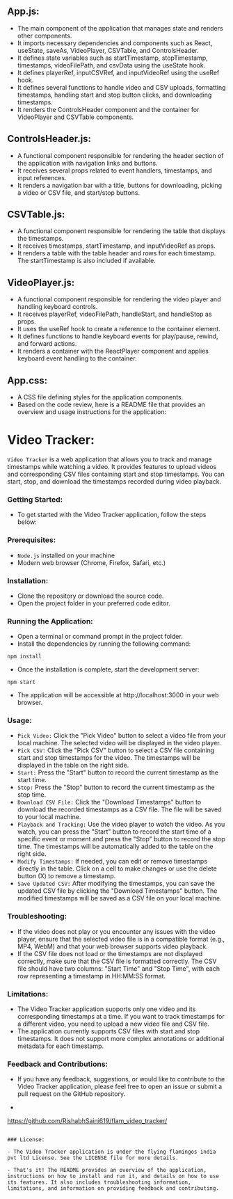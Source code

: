 ## App.js:

- The main component of the application that manages state and renders other components.
- It imports necessary dependencies and components such as React, useState, saveAs, VideoPlayer, CSVTable, and ControlsHeader.
- It defines state variables such as startTimestamp, stopTimestamp, timestamps, videoFilePath, and csvData using the useState hook.
- It defines playerRef, inputCSVRef, and inputVideoRef using the useRef hook.
- It defines several functions to handle video and CSV uploads, formatting timestamps, handling start and stop button clicks, and downloading timestamps.
- It renders the ControlsHeader component and the container for VideoPlayer and CSVTable components.

## ControlsHeader.js:

- A functional component responsible for rendering the header section of the application with navigation links and buttons.
- It receives several props related to event handlers, timestamps, and input references.
- It renders a navigation bar with a title, buttons for downloading, picking a video or CSV file, and start/stop buttons.

## CSVTable.js:

- A functional component responsible for rendering the table that displays the timestamps.
- It receives timestamps, startTimestamp, and inputVideoRef as props.
- It renders a table with the table header and rows for each timestamp. The startTimestamp is also included if available.

## VideoPlayer.js:

- A functional component responsible for rendering the video player and handling keyboard controls.
- It receives playerRef, videoFilePath, handleStart, and handleStop as props.
- It uses the useRef hook to create a reference to the container element.
- It defines functions to handle keyboard events for play/pause, rewind, and forward actions.
- It renders a container with the ReactPlayer component and applies keyboard event handling to the container.

## App.css:

- A CSS file defining styles for the application components.
- Based on the code review, here is a README file that provides an overview and usage instructions for the application:

# Video Tracker:

`Video Tracker` is a web application that allows you to track and manage timestamps while watching a video. It provides features to upload videos and corresponding CSV files containing start and stop timestamps. You can start, stop, and download the timestamps recorded during video playback.

### Getting Started:

- To get started with the Video Tracker application, follow the steps below:

### Prerequisites:

- ``Node.js`` installed on your machine
- Modern web browser (Chrome, Firefox, Safari, etc.)

### Installation:

- Clone the repository or download the source code.
- Open the project folder in your preferred code editor.

### Running the Application:

- Open a terminal or command prompt in the project folder.
- Install the dependencies by running the following command:

```
npm install 
```

- Once the installation is complete, start the development server:

```
npm start
```

- The application will be accessible at http://localhost:3000 in your web browser.

### Usage:

- ``Pick Video:`` Click the "Pick Video" button to select a video file from your local machine. The selected video will be displayed in the video player.
- ``Pick CSV:`` Click the "Pick CSV" button to select a CSV file containing start and stop timestamps for the video. The timestamps will be displayed in the table on the right side.
- ``Start:`` Press the "Start" button to record the current timestamp as the start time.
- ``Stop:`` Press the "Stop" button to record the current timestamp as the stop time.
- ``Download CSV File:`` Click the "Download Timestamps" button to download the recorded timestamps as a CSV file. The file will be saved to your local machine.
- ``Playback and Tracking:`` Use the video player to watch the video. As you watch, you can press the "Start" button to record the start time of a specific event or moment and press the "Stop" button to record the stop time. The timestamps will be automatically added to the table on the right side.
- ``Modify Timestamps:`` If needed, you can edit or remove timestamps directly in the table. Click on a cell to make changes or use the delete button (X) to remove a timestamp.
- ``Save Updated CSV:`` After modifying the timestamps, you can save the updated CSV file by clicking the "Download Timestamps" button. The modified timestamps will be saved as a CSV file on your local machine.

### Troubleshooting:

- If the video does not play or you encounter any issues with the video player, ensure that the selected video file is in a compatible format (e.g., MP4, WebM) and that your web browser supports video playback.
- If the CSV file does not load or the timestamps are not displayed correctly, make sure that the CSV file is formatted correctly. The CSV file should have two columns: "Start Time" and "Stop Time", with each row representing a timestamp in HH:MM:SS format.

### Limitations:

- The Video Tracker application supports only one video and its corresponding timestamps at a time. If you want to track timestamps for a different video, you need to upload a new video file and CSV file.
- The application currently supports CSV files with start and stop timestamps. It does not support more complex annotations or additional metadata for each timestamp.

### Feedback and Contributions:

- If you have any feedback, suggestions, or would like to contribute to the Video Tracker application, please feel free to open an issue or submit a pull request on the GitHub repository.

- ```
https://github.com/RishabhSaini619/flam_video_tracker/
```

### License:

- The Video Tracker application is under the flying flamingos india pvt ltd License. See the LICENSE file for more details.

- That's it! The README provides an overview of the application, instructions on how to install and run it, and details on how to use its features. It also includes troubleshooting information, limitations, and information on providing feedback and contributing.